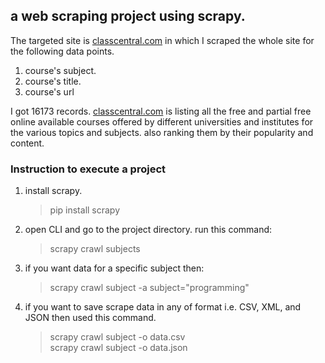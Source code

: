 ## a web scraping project using scrapy.

The targeted site is [classcentral.com]("www.classcentral.com")
in which I scraped the whole site for the following data points.
1. course's subject.
2. course's title.
3. course's url

I got 16173 records. [classcentral.com]("www.classcentral.com") is  listing all the free and partial free online available 
courses offered by different universities and institutes for the various topics and subjects. also ranking them by 
their popularity and content.

### Instruction to execute a project
1. install scrapy.
    > pip install scrapy
2. open CLI and go to the project directory. run this command:
    > scrapy crawl subjects
3. if you want data for a specific subject then:
    > scrapy crawl subject -a subject="programming"
4. if you want to save scrape data in any of format i.e. CSV, XML, and 
JSON then used this command.
    > scrapy crawl subject -o data.csv <br/> 
    scrapy crawl subject -o data.json

